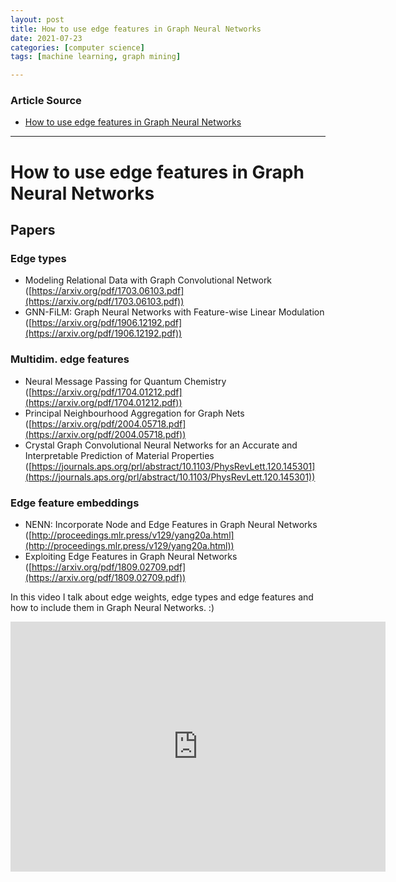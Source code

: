 ```yaml
---
layout: post
title: How to use edge features in Graph Neural Networks
date: 2021-07-23
categories: [computer science]
tags: [machine learning, graph mining]

---
```


### Article Source

* [How to use edge features in Graph Neural Networks](https://www.youtube.com/watch?v=mdWQYYapvR8)


---


# How to use edge features in Graph Neural Networks

## Papers
### Edge types
- Modeling Relational Data with Graph Convolutional Network ([https://arxiv.org/pdf/1703.06103.pdf](https://arxiv.org/pdf/1703.06103.pdf))
- GNN-FiLM: Graph Neural Networks with Feature-wise Linear Modulation ([https://arxiv.org/pdf/1906.12192.pdf](https://arxiv.org/pdf/1906.12192.pdf))

### Multidim. edge features
- Neural Message Passing for Quantum Chemistry ([https://arxiv.org/pdf/1704.01212.pdf](https://arxiv.org/pdf/1704.01212.pdf))
- Principal Neighbourhood Aggregation for Graph Nets ([https://arxiv.org/pdf/2004.05718.pdf](https://arxiv.org/pdf/2004.05718.pdf))
- Crystal Graph Convolutional Neural Networks for an Accurate and Interpretable Prediction of Material Properties ([https://journals.aps.org/prl/abstract/10.1103/PhysRevLett.120.145301](https://journals.aps.org/prl/abstract/10.1103/PhysRevLett.120.145301))

### Edge feature embeddings 
- NENN: Incorporate Node and Edge Features in Graph Neural Networks ([http://proceedings.mlr.press/v129/yang20a.html](http://proceedings.mlr.press/v129/yang20a.html))
- Exploiting Edge Features in Graph Neural Networks ([https://arxiv.org/pdf/1809.02709.pdf](https://arxiv.org/pdf/1809.02709.pdf))


In this video I talk about edge weights, edge types and edge features and how to include them in Graph Neural Networks. :)

<iframe width="600" height="400" src="https://www.youtube.com/embed/mdWQYYapvR8" title="YouTube video player" frameborder="0" allow="accelerometer; autoplay; clipboard-write; encrypted-media; gyroscope; picture-in-picture" allowfullscreen></iframe>
